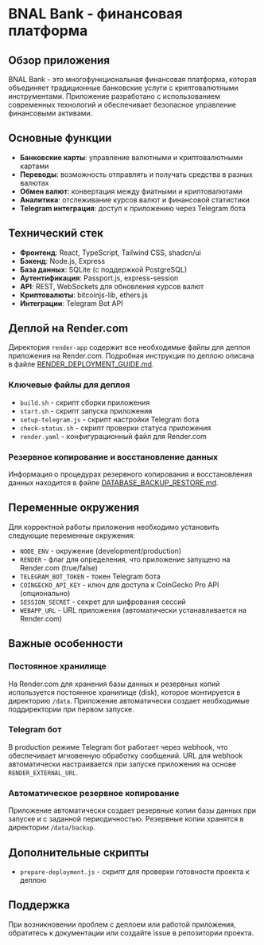 # BNAL Bank - финансовая платформа

## Обзор приложения

BNAL Bank - это многофункциональная финансовая платформа, которая объединяет традиционные банковские услуги с криптовалютными инструментами. Приложение разработано с использованием современных технологий и обеспечивает безопасное управление финансовыми активами.

## Основные функции

- **Банковские карты**: управление валютными и криптовалютными картами
- **Переводы**: возможность отправлять и получать средства в разных валютах
- **Обмен валют**: конвертация между фиатными и криптовалютами
- **Аналитика**: отслеживание курсов валют и финансовой статистики
- **Telegram интеграция**: доступ к приложению через Telegram бота

## Технический стек

- **Фронтенд**: React, TypeScript, Tailwind CSS, shadcn/ui
- **Бэкенд**: Node.js, Express
- **База данных**: SQLite (с поддержкой PostgreSQL)
- **Аутентификация**: Passport.js, express-session
- **API**: REST, WebSockets для обновления курсов валют
- **Криптовалюты**: bitcoinjs-lib, ethers.js
- **Интеграции**: Telegram Bot API

## Деплой на Render.com

Директория `render-app` содержит все необходимые файлы для деплоя приложения на Render.com. Подробная инструкция по деплою описана в файле [RENDER_DEPLOYMENT_GUIDE.md](RENDER_DEPLOYMENT_GUIDE.md).

### Ключевые файлы для деплоя

- `build.sh` - скрипт сборки приложения
- `start.sh` - скрипт запуска приложения
- `setup-telegram.js` - скрипт настройки Telegram бота
- `check-status.sh` - скрипт проверки статуса приложения
- `render.yaml` - конфигурационный файл для Render.com

### Резервное копирование и восстановление данных

Информация о процедурах резервного копирования и восстановления данных находится в файле [DATABASE_BACKUP_RESTORE.md](DATABASE_BACKUP_RESTORE.md).

## Переменные окружения

Для корректной работы приложения необходимо установить следующие переменные окружения:

- `NODE_ENV` - окружение (development/production)
- `RENDER` - флаг для определения, что приложение запущено на Render.com (true/false)
- `TELEGRAM_BOT_TOKEN` - токен Telegram бота
- `COINGECKO_API_KEY` - ключ для доступа к CoinGecko Pro API (опционально)
- `SESSION_SECRET` - секрет для шифрования сессий
- `WEBAPP_URL` - URL приложения (автоматически устанавливается на Render.com)

## Важные особенности

### Постоянное хранилище

На Render.com для хранения базы данных и резервных копий используется постоянное хранилище (disk), которое монтируется в директорию `/data`. Приложение автоматически создает необходимые поддиректории при первом запуске.

### Telegram бот

В production режиме Telegram бот работает через webhook, что обеспечивает мгновенную обработку сообщений. URL для webhook автоматически настраивается при запуске приложения на основе `RENDER_EXTERNAL_URL`.

### Автоматическое резервное копирование

Приложение автоматически создает резервные копии базы данных при запуске и с заданной периодичностью. Резервные копии хранятся в директории `/data/backup`.

## Дополнительные скрипты

- `prepare-deployment.js` - скрипт для проверки готовности проекта к деплою

## Поддержка

При возникновении проблем с деплоем или работой приложения, обратитесь к документации или создайте issue в репозитории проекта.